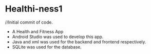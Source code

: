 # Healthi-ness1
//Initial commit of code.
* A Health and Fitness App
* Android Studio was used to develop this app.
* Java and xml was used for the backend and frontend respectively.
* SQLite was used for the database.
